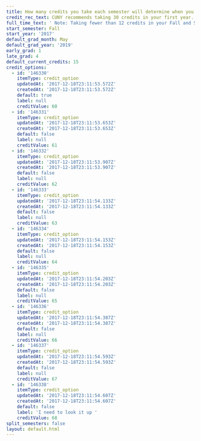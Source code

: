```yaml
---
title: How many credits you take each semester will determine when you graduate.
credit_rec_text: CUNY recommends taking 30 credits in your first year.
full_time_text: ' Note: Taking fewer than 12 credits in your Fall and Spring semesters may affect your financial aid eligibility.'
start_semester: Fall
start_year: '2017'
default_grad_month: May
default_grad_year: '2019'
early_grad: 1
late_grad: 4
default_current_credits: 15
credit_options:
  - id: '146330'
    itemType: credit_option
    updatedAt: '2017-12-18T23:11:53.572Z'
    createdAt: '2017-12-18T23:11:53.572Z'
    default: true
    label: null
    creditValue: 60
  - id: '146331'
    itemType: credit_option
    updatedAt: '2017-12-18T23:11:53.653Z'
    createdAt: '2017-12-18T23:11:53.653Z'
    default: false
    label: null
    creditValue: 61
  - id: '146332'
    itemType: credit_option
    updatedAt: '2017-12-18T23:11:53.907Z'
    createdAt: '2017-12-18T23:11:53.907Z'
    default: false
    label: null
    creditValue: 62
  - id: '146333'
    itemType: credit_option
    updatedAt: '2017-12-18T23:11:54.133Z'
    createdAt: '2017-12-18T23:11:54.133Z'
    default: false
    label: null
    creditValue: 63
  - id: '146334'
    itemType: credit_option
    updatedAt: '2017-12-18T23:11:54.153Z'
    createdAt: '2017-12-18T23:11:54.153Z'
    default: false
    label: null
    creditValue: 64
  - id: '146335'
    itemType: credit_option
    updatedAt: '2017-12-18T23:11:54.203Z'
    createdAt: '2017-12-18T23:11:54.203Z'
    default: false
    label: null
    creditValue: 65
  - id: '146336'
    itemType: credit_option
    updatedAt: '2017-12-18T23:11:54.387Z'
    createdAt: '2017-12-18T23:11:54.387Z'
    default: false
    label: null
    creditValue: 66
  - id: '146337'
    itemType: credit_option
    updatedAt: '2017-12-18T23:11:54.593Z'
    createdAt: '2017-12-18T23:11:54.593Z'
    default: false
    label: null
    creditValue: 67
  - id: '146338'
    itemType: credit_option
    updatedAt: '2017-12-18T23:11:54.607Z'
    createdAt: '2017-12-18T23:11:54.607Z'
    default: false
    label: 'I need to look it up '
    creditValue: 68
split_semesters: false
layout: default.html
---
```


